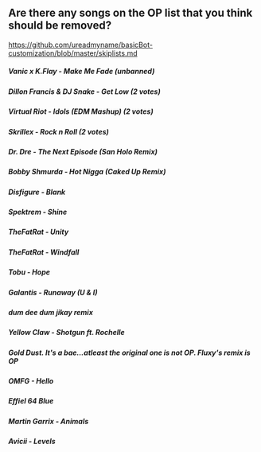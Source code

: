 ## Are there any songs on the OP list that you think should be removed?
https://github.com/ureadmyname/basicBot-customization/blob/master/skiplists.md

##### Vanic x K.Flay - Make Me Fade (unbanned)

##### Dillon Francis & DJ Snake - Get Low (2 votes)

##### Virtual Riot - Idols (EDM Mashup) (2 votes)

##### Skrillex - Rock n Roll (2 votes)

##### Dr. Dre - The Next Episode (San Holo Remix)

##### Bobby Shmurda - Hot Nigga (Caked Up Remix) 

##### Disfigure - Blank

##### Spektrem - Shine

##### TheFatRat - Unity

##### TheFatRat - Windfall

##### Tobu - Hope

##### Galantis - Runaway (U & I)

##### dum dee dum jikay remix

##### Yellow Claw - Shotgun ft. Rochelle

##### Gold Dust. It's a bae...atleast the original one is not OP. Fluxy's remix is OP

##### OMFG - Hello

##### Effiel 64 Blue

##### Martin Garrix - Animals

##### Avicii - Levels

